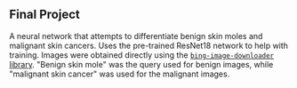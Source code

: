 ## Final Project
A neural network that attempts to differentiate benign skin moles and malignant skin cancers. Uses the pre-trained ResNet18 network to help with training.
Images were obtained directly using the [`bing-image-downloader` library](https://pypi.org/project/bing-image-downloader/). "Benign skin mole" was the query used for benign images, while "malignant skin cancer" was used for the malignant images.
